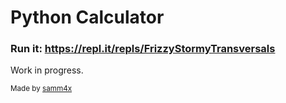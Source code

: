 # Python Calculator

### Run it: https://repl.it/repls/FrizzyStormyTransversals

Work in progress.

<sub>Made by [samm4x](https://samm4x.xyz)</sub>
